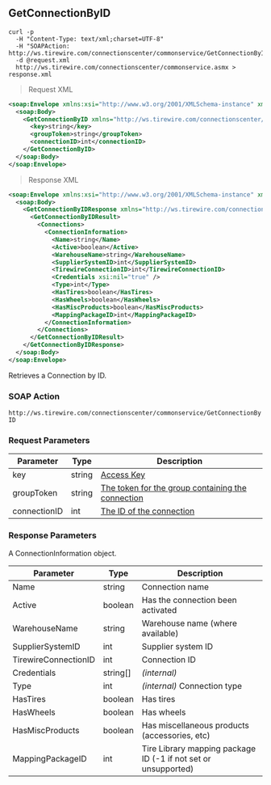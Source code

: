 ## GetConnectionByID

```shell
curl -p
  -H "Content-Type: text/xml;charset=UTF-8"
  -H "SOAPAction: http://ws.tirewire.com/connectionscenter/commonservice/GetConnectionByID"
  -d @request.xml
  http://ws.tirewire.com/connectionscenter/commonservice.asmx > response.xml
```

> Request XML

```xml
<soap:Envelope xmlns:xsi="http://www.w3.org/2001/XMLSchema-instance" xmlns:xsd="http://www.w3.org/2001/XMLSchema" xmlns:soap="http://schemas.xmlsoap.org/soap/envelope/">
  <soap:Body>
    <GetConnectionByID xmlns="http://ws.tirewire.com/connectionscenter/commonservice">
      <key>string</key>
      <groupToken>string</groupToken>
      <connectionID>int</connectionID>
    </GetConnectionByID>
  </soap:Body>
</soap:Envelope>
```

> Response XML

```xml
<soap:Envelope xmlns:xsi="http://www.w3.org/2001/XMLSchema-instance" xmlns:xsd="http://www.w3.org/2001/XMLSchema" xmlns:soap="http://schemas.xmlsoap.org/soap/envelope/">
  <soap:Body>
    <GetConnectionByIDResponse xmlns="http://ws.tirewire.com/connectionscenter/commonservice">
      <GetConnectionByIDResult>
        <Connections>
          <ConnectionInformation>
            <Name>string</Name>
            <Active>boolean</Active>
            <WarehouseName>string</WarehouseName>
            <SupplierSystemID>int</SupplierSystemID>
            <TirewireConnectionID>int</TirewireConnectionID>
            <Credentials xsi:nil="true" />
            <Type>int</Type>
            <HasTires>boolean</HasTires>
            <HasWheels>boolean</HasWheels>
            <HasMiscProducts>boolean</HasMiscProducts>
            <MappingPackageID>int</MappingPackageID>
          </ConnectionInformation>
        </Connections>
      </GetConnectionByIDResult>
    </GetConnectionByIDResponse>
  </soap:Body>
</soap:Envelope>
```

Retrieves a Connection by ID.

### SOAP Action
`http://ws.tirewire.com/connectionscenter/commonservice/GetConnectionByID`

### Request Parameters
Parameter | Type | Description
--------- | ---- | -----------
key | string | [Access Key](#access-keys)
groupToken | string | [The token for the group containing the connection](#creating-a-group)
connectionID | int | [The ID of the connection](#get-connections-by-group-token)

### Response Parameters
A ConnectionInformation object.

Parameter | Type | Description
--------- | ---- | -----------
Name | string | Connection name
Active | boolean | Has the connection been activated
WarehouseName | string | Warehouse name (where available)
SupplierSystemID | int | Supplier system ID
TirewireConnectionID | int | Connection ID
Credentials | string[] | *(internal)*
Type | int | *(internal)* Connection type
HasTires | boolean | Has tires
HasWheels | boolean | Has wheels
HasMiscProducts | boolean | Has miscellaneous products (accessories, etc)
MappingPackageID | int | Tire Library mapping package ID (-1 if not set or unsupported)

